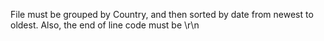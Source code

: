 File must be grouped by Country, and then sorted by date from newest to oldest.
Also, the end of line code must be \r\n